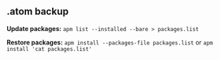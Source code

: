 ## .atom backup
**Update packages:**
`apm list --installed --bare > packages.list`

**Restore packages:**
`apm install --packages-file packages.list` or `apm install 'cat packages.list'`
